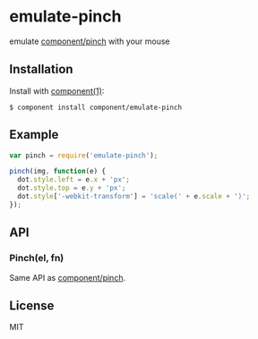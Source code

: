 
# emulate-pinch

  emulate [component/pinch](http://github.com/component/pinch) with your mouse

## Installation

  Install with [component(1)](http://component.io):

    $ component install component/emulate-pinch

## Example

```js
var pinch = require('emulate-pinch');

pinch(img, function(e) {
  dot.style.left = e.x + 'px';
  dot.style.top = e.y + 'px';
  dot.style['-webkit-transform'] = 'scale(' + e.scale + ')';
});
```

## API

### Pinch(el, fn)

Same API as [component/pinch](http://github.com/component/pinch).

## License

  MIT
